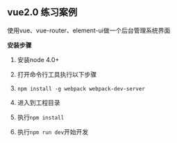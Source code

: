 ## vue2.0 练习案例
使用vue、vue-router、element-ui做一个后台管理系统界面

**安装步骤**

1. 安装node 4.0+
2. 打开命令行工具执行以下步骤

  1. `npm install -g webpack webpack-dev-server`
  2. 进入到工程目录
  3. 执行`npm install`
  4. 执行`npm run dev`开始开发